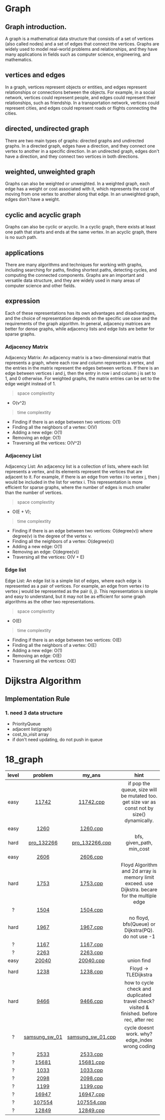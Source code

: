 # Graph
## Graph introduction.
A graph is a mathematical data structure that consists of a set of vertices (also called nodes) and a set of edges that connect the vertices. Graphs are widely used to model real-world problems and relationships, and they have many applications in fields such as computer science, engineering, and mathematics.

## vertices and edges
In a graph, vertices represent objects or entities, and edges represent relationships or connections between the objects. For example, in a social network, vertices could represent people, and edges could represent their relationships, such as friendship. In a transportation network, vertices could represent cities, and edges could represent roads or flights connecting the cities.

## directed, undirected graph
There are two main types of graphs: directed graphs and undirected graphs. In a directed graph, edges have a direction, and they connect one vertex to another in a specific direction. In an undirected graph, edges don't have a direction, and they connect two vertices in both directions.

## weighted, unweighted graph
Graphs can also be weighted or unweighted. In a weighted graph, each edge has a weight or cost associated with it, which represents the cost of moving from one vertex to another along that edge. In an unweighted graph, edges don't have a weight.

## cyclic and acyclic graph
Graphs can also be cyclic or acyclic. In a cyclic graph, there exists at least one path that starts and ends at the same vertex. In an acyclic graph, there is no such path.

## applications
There are many algorithms and techniques for working with graphs, including searching for paths, finding shortest paths, detecting cycles, and computing the connected components. Graphs are an important and versatile data structure, and they are widely used in many areas of computer science and other fields.

## expression
Each of these representations has its own advantages and disadvantages, and the choice of representation depends on the specific use case and the requirements of the graph algorithm. In general, adjacency matrices are better for dense graphs, while adjacency lists and edge lists are better for sparse graphs.

### Adjacency Matrix
Adjacency Matrix: An adjacency matrix is a two-dimensional matrix that represents a graph, where each row and column represents a vertex, and the entries in the matrix represent the edges between vertices. If there is an edge between vertices i and j, then the entry in row i and column j is set to 1, and 0 otherwise. For weighted graphs, the matrix entries can be set to the edge weight instead of 1.
> space complextity 
- O(v^2)

>  time complextity 
-  Finding if there is an edge between two vertices: O(1)
- Finding all the neighbors of a vertex: O(V)
- Adding a new edge: O(1)
- Removing an edge: O(1)
- Traversing all the vertices: O(V^2)

### Adjacency List
Adjacency List: An adjacency list is a collection of lists, where each list represents a vertex, and its elements represent the vertices that are adjacent to it. For example, if there is an edge from vertex i to vertex j, then j would be included in the list for vertex i. This representation is more efficient for sparse graphs, where the number of edges is much smaller than the number of vertices.
> space complextity
- O(E + V);

> time complextity
- Finding if there is an edge between two vertices: O(degree(v)) where degree(v) is the degree of the vertex v.
- Finding all the neighbors of a vertex: O(degree(v))
- Adding a new edge: O(1)
- Removing an edge: O(degree(v))
- Traversing all the vertices: O(V + E)


### Edge list
Edge List: An edge list is a simple list of edges, where each edge is represented as a pair of vertices. For example, an edge from vertex i to vertex j would be represented as the pair (i, j). This representation is simple and easy to understand, but it may not be as efficient for some graph algorithms as the other two representations.
> space complextity
- O(E)

> time complextity

- Finding if there is an edge between two vertices: O(E)
- Finding all the neighbors of a vertex: O(E)
- Adding a new edge: O(1)
- Removing an edge: O(E)
- Traversing all the vertices: O(E)

# Dijkstra Algorithm
## Implementation Rule
### 1. need 3 data structure
- PriorityQueue
- adjacent list(graph)
- cost_to_visit array
- if don't need updating, do not push in queue


# 18_graph
| level | problem | my_ans | hint |
| :--: | :--: | :--: | :--: |
| easy | [11742](https://www.acmicpc.net/problem/11742) | [11742.cpp](./11742/11742.cpp) | if pop the queue, size will be mutated too. get size var as const not by size() dynamically. |
| easy | [1260](https://www.acmicpc.net/problem/1260) | [1260.cpp](./1260/1260.cpp) |  |
| hard | [pro_132266](https://school.programmers.co.kr/learn/courses/30/lessons/132266) | [pro_132266.cpp](./pro_132266/pro_132266.cpp) | bfs, given_path, min_cost |
| easy | [2606](https://www.acmicpc.net/problem/2606) | [2606.cpp](./2606/2606.cpp) |  |
| hard | [1753](https://www.acmicpc.net/problem/1753) | [1753.cpp](./1753/1753.cpp) | Floyd Algorithm and 2d array is memory limit exceed. use Dijkstra. becare for the multiple edge |
| ? | [1504](https://www.acmicpc.net/problem/1504) | [1504.cpp](./1504/1504.cpp) |  |
| hard | [1967](https://www.acmicpc.net/problem/1967) | [1967.cpp](./1967/1967.cpp) | no floyd, bfs(Queue) or Dijkstra(PQ). do not use -1 |
| ? | [1167](https://www.acmicpc.net/problem/1167) | [1167.cpp](./1167/1167.cpp) |  |
| ? | [2263](https://www.acmicpc.net/problem/2263) | [2263.cpp](./2263/2263.cpp) |  |
| easy | [20040](https://www.acmicpc.net/problem/20040) | [20040.cpp](./20040/20040.cpp) | union find |
| hard | [1238](https://www.acmicpc.net/problem/1238) | [1238.cpp](./1238/1238.cpp) | Floyd -> TLEDijkstra |
| hard | [9466](https://www.acmicpc.net/problem/9466) | [9466.cpp](./9466/9466.cpp) | how to cycle check and duplicated travel check? visited & finished. before rec, after rec |
| ? | [samsung_sw_01](https://swexpertacademy.com/main/code/codeBattle/problemDetail.do?contestProbId=AYkfqUaKLp0DFASe&categoryId=AYkf6zw6MwMDFASe&categoryType=BATTLE&battleMainPageIndex=) | [samsung_sw_01.cpp](./samsung_sw_01/samsung_sw_01.cpp) | cycle doesnt work. why? edge_index wrong coding |
| ? | [2533](https://www.acmicpc.net/problem/2533) | [2533.cpp](./2533/2533.cpp) |  |
| ? | [15681](https://www.acmicpc.net/problem/15681) | [15681.cpp](./15681/15681.cpp) |  |
| ? | [1033](https://www.acmicpc.net/problem/1033) | [1033.cpp](./1033/1033.cpp) |  |
| ? | [2098](https://www.acmicpc.net/problem/2098) | [2098.cpp](./2098/2098.cpp) |  |
| ? | [1199](https://www.acmicpc.net/problem/1199) | [1199.cpp](./1199/1199.cpp) |  |
| ? | [16947](https://www.acmicpc.net/problem/16947) | [16947.cpp](./16947/16947.cpp) |  |
| ? | [107554](https://www.acmicpc.net/problem/107554) | [107554.cpp](./107554/107554.cpp) |  |
| ? | [12849](https://www.acmicpc.net/problem/12849) | [12849.cpp](./12849/12849.cpp) |  |
